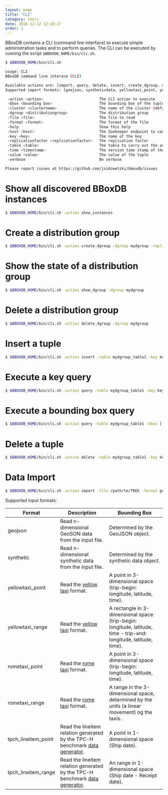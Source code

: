 ```yaml
---
layout: page
title: "CLI"
category: tools
date: 2016-12-12 12:18:27
order: 1
---
```


BBoxDB contains a CLI (command line interface) to execute simple administration tasks and to perform queries. The CLI can be executed by running the script ```$BBOXDB_HOME/bin/cli.sh```.

```bash
$ $BBOXDB_HOME/bin/cli.sh

usage: CLI
BBoxDB command line interace (CLI)

Available actions are: [import, query, delete, insert, create_dgroup, delete_dgroup, show_dgroup, show_instances]
Supported import formats: [geojson, syntheticdata, yellowtaxi_point, yellowtaxi_range, tpch_lineitem_point, tpch_lineitem_range]

 -action <action>                         The CLI action to execute
 -bbox <bounding box>                     The bounding box of the tuple
 -cluster <clustername>                   The name of the cluster (default: mycluster)
 -dgroup <distributiongroup>              The distribution group
 -file <file>                             The file to read
 -format <format>                         The format of the file
 -help                                    Show this help
 -host <host>                             The Zookeeper endpoint to connect to (default: 127.0.0.1:2181)
 -key <key>                               The name of the key
 -replicationfactor <replicationfactor>   The replication factor
 -table <table>                           The table to carry out the action
 -time <timestamp>                        The version time stamp of the tuple
 -value <value>                           The value of the tuple
 -verbose                                 Be verbose

Please report issues at https://github.com/jnidzwetzki/bboxdb/issues
```

# Show all discovered BBoxDB instances
```bash
$ $BBOXDB_HOME/bin/cli.sh -action show_instances
```

# Create a distribution group
```bash
$ $BBOXDB_HOME/bin/cli.sh -action create_dgroup -dgroup mydgroup -replicationfactor 2 -dimensions 2
```

# Show the state of a distribution group
```bash
$ $BBOXDB_HOME/bin/cli.sh -action show_dgroup -dgroup mydgroup
```

# Delete a distribution group
```bash
$ $BBOXDB_HOME/bin/cli.sh -action delete_dgroup -dgroup mydgroup
```

# Insert a tuple
```bash
$ $BBOXDB_HOME/bin/cli.sh -action insert -table mydgroup_table1 -key key1 -bbox [[1,2]:[1,2]] -value mydata
```

# Execute a key query
```bash
$ $BBOXDB_HOME/bin/cli.sh -action query -table mydgroup_table1 -key key1
```

# Execute a bounding box query
```bash
$ $BBOXDB_HOME/bin/cli.sh -action query -table mydgroup_table1 -bbox [[1,4]:[1,4]]
```

# Delete a tuple
```bash
$ $BBOXDB_HOME/bin/cli.sh -action delete -table mydgroup_table1 -key key1
```

# Data Import
```bash
$ $BBOXDB_HOME/bin/cli.sh -action import -file /path/to/TREE -format geojson -table mydgroup2_tree
```

Supported input formats:

|        Format       |                    Description                     |          Bounding Box              |
|---------------------|----------------------------------------------------|------------------------------------|
|      geojson        | Read n-dimensional GeoSON data from the input file. | Determined by the GeoJSON object.   |
|       synthetic     | Read n-dimensional synthetic data from the input file. | Determined by the synthetic data object.   |
| yellowtaxi_point    | Read the [yellow taxi](http://www.nyc.gov/html/tlc/html/about/trip_record_data.shtml) format. | A point in 3-dimensional space (trip-begin: longitude, latitude, time). |
| yellowtaxi_range    | Read the [yellow taxi](http://www.nyc.gov/html/tlc/html/about/trip_record_data.shtml) format. | A rectangle in 3-dimensional space (trip-begin: longitude, latitude, time - trip-end: longitude, latitude, time). |
| rometaxi_point | Read the [rome taxi](https://crawdad.org/~crawdad/roma/taxi/20140717/) format. | A point in 3-dimensional space (trip-begin: longitude, latitude, time). |
| rometaxi_range | Read the [rome taxi](https://crawdad.org/~crawdad/roma/taxi/20140717/) format. | A range in the 3-dimensional space, determined by the units (a linear movement) og the taxis. |
| tpch_lineitem_point | Read the lineitem relation generated by the TPC-H benchmark [data generator](https://github.com/electrum/tpch-dbgen). | A point in 1-dimensional space (Ship date). |
| tpch_lineitem_range | Read the lineitem relation generated by the TPC-H benchmark [data generator](https://github.com/electrum/tpch-dbgen). | An range in 1-dimensional space (Ship date - Receipt date). |


